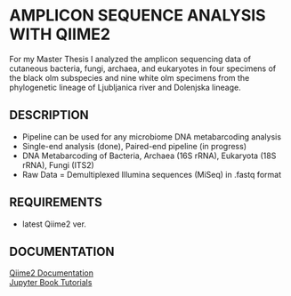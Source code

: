 # AMPLICON SEQUENCE ANALYSIS WITH QIIME2

For my Master Thesis I analyzed the amplicon sequencing data of cutaneous bacteria, fungi, archaea, and eukaryotes in four specimens of the black olm subspecies and nine white olm specimens from the phylogenetic lineage of Ljubljanica river and Dolenjska lineage. 

## DESCRIPTION
- Pipeline can be used for any microbiome DNA metabarcoding analysis
- Single-end analysis (done), Paired-end pipeline (in progress)
- DNA Metabarcoding of Bacteria, Archaea (16S rRNA), Eukaryota (18S rRNA), Fungi (ITS2)
- Raw Data = Demultiplexed Illumina sequences (MiSeq) in .fastq format

## REQUIREMENTS
- latest Qiime2 ver. 

## DOCUMENTATION

[Qiime2 Documentation](https://docs.qiime2.org/2022.8/) \
[Jupyter Book Tutorials](https://docs.qiime2.org/2022.8/jupyter-book-tutorials/)
